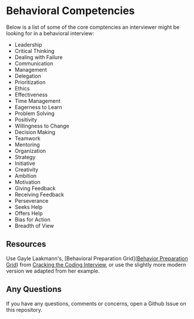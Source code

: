 Behavioral Competencies
================================== 

Below is a list of some of the core comptencies an interviewer might be looking for in a behavioral interview:

 - Leadership 
 - Critical Thinking 
 - Dealing with Failure 
 - Communication
 - Management 
 - Delegation 
 - Prioritization 
 - Ethics 
 - Effectiveness 
 - Time Management 
 - Eagerness to Learn 
 - Problem Solving 
 - Positivity 
 - Willingness to Change 
 - Decision Making 
 - Teamwork 
 - Mentoring 
 - Organization 
 - Strategy
 - Initiative 
 - Creativity 
 - Ambition 
 - Motivation 
 - Giving Feedback 
 - Receiving Feedback
 - Perseverance
 - Seeks Help
 - Offers Help
 - Bias for Action 
 - Breadth of View
 
## Resources
Use Gayle Laakmann's, [Behavioral Preparation Grid](<a href="http://www.thegoogleresume.com/uploads/6/5/2/8/6528028/behavior_preparation_grid.xlsx" rel="noopener" target="_blank">Behavior Preparation Grid</a>) from [Cracking the Coding Interview](http://www.crackingthecodinginterview.com/), or use the slightly more modern version we adapted from her example.

## Any Questions
If you have any questions, comments or concerns, open a Github Issue on this repository.
